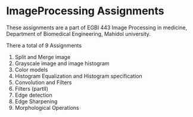 # ImageProcessing Assignments

These assignments are a part of EGBI 443 Image Processing in medicine, Department of Biomedical Engineering, Mahidol university.

There a total of 9 Assignments 
1. Split and Merge image
2. Grayscale image and image histogram
3. Color models
4. Histogram Equalization and Histogram specification
5. Convolution and Filters
6. Filters (partII)
7. Edge detection
8. Edge Sharpening
9. Morphological Operations
